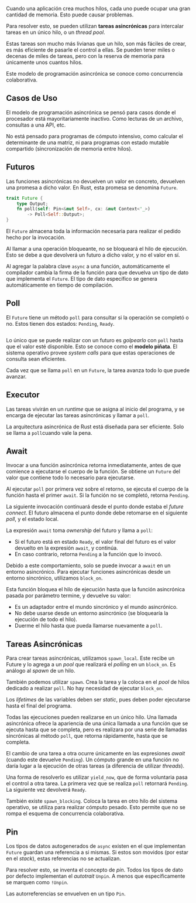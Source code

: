 Cuando una aplicación crea muchos hilos, cada uno puede ocupar una gran cantidad de memoria. Esto puede causar problemas.

Para resolver esto, se pueden utilizan **tareas asincrónicas** para intercalar tareas en un único hilo, o un *thread pool*.

Estas tareas son mucho más livianas que un hilo, son más fáciles de crear, es más eficiente de pasarle el control a ellas. Se pueden tener miles o decenas de miles de tareas, pero con la reserva de memoria para únicamente unos cuantos hilos.

Este modelo de programación asincrónica se conoce como concurrencia colaborativa.

## Casos de Uso

El modelo de programación asincrónica se pensó para casos donde el procesador está mayoritariamente inactivo. Como lecturas de un archivo, consultas a una API, etc.

No está pensado para programas de cómputo intensivo, como calcular el determinante de una matriz, ni para programas con estado mutable compartido (sincronización de memoria entre hilos).

## Futuros

Las funciones asincrónicas no devuelven un valor en concreto, devuelven una promesa a dicho valor. En Rust, esta promesa se denomina `Future`.

```Rust
trait Future {
	type Output;
	fn poll(self: Pin<&mut Self>, cx: &mut Context<'_>) 
		-> Poll<Self::Output>;
}
```

El `Future` almacena toda la información necesaria para realizar el pedido hecho por la invocación.

Al llamar a una operación bloqueante, no se bloqueará el hilo de ejecución. Esto se debe a que devolverá un futuro a dicho valor, y no el valor en sí.

Al agregar la palabra clave `async` a una función, automáticamente el compilador cambia la firma de la función para que devuelva un tipo de dato que implementa el `Future`. El tipo de dato específico se genera automáticamente en tiempo de compilación.

## Poll

El `Future` tiene un método `poll` para consultar si la operación se completó o no. Estos tienen dos estados: `Pending`, `Ready`.

```
```

Lo único que se puede realizar con un futuro es *golpearlo* con `poll` hasta que el valor esté disponible. Esto se conoce como el **modelo piñata**. El sistema operativo provee *system calls* para que estas operaciones de consulta sean eficientes.

Cada vez que se llama `poll` en un `Future`, la tarea avanza todo lo que puede avanzar.

## Executor

Las tareas vivirán en un *runtime* que se asigna al inicio del programa, y se encarga de ejecutar las tareas asincrónicas y llamar a `poll`.

La arquitectura asincrónica de Rust está diseñada para ser eficiente. Solo se llama a `poll`cuando vale la pena.

## Await

Invocar a una función asincrónica retorna inmediatamente, antes de que comience a ejecutarse el cuerpo de la función. Se obtiene un `Future` del valor que contiene todo lo necesario para ejecutarse.

Al ejecutar `poll` por primera vez sobre el retorno, se ejecuta el cuerpo de la función hasta el primer `await`. Si la función no se completó, retorna `Pending`.

La siguiente invocación continuará desde el punto donde estaba el *future connect*. El futuro almacena el punto donde debe retomarse en el siguiente *poll*, y el estado local.

La expresión `await` toma *ownership* del futuro y llama a `poll`:

- Si el futuro está en estado `Ready`, el valor final del futuro es el valor devuelto en la expresión `await`, y continúa.
- En caso contrario, retorna `Pending` a la función que lo invocó.

Debido a este comportamiento, solo se puede invocar a `await` en un entorno asincrónico. Para ejecutar funciones asincrónicas desde un entorno sincrónico, utilizamos `block_on`.

Esta función bloquea el hilo de ejecución hasta que la función asincrónica pasada por parámetro termine, y devuelve su valor:

- Es un adaptador entre el mundo sincrónico y el mundo asincrónico.
- No debe usarse desde un entorno asincrónico (se bloquearía la ejecución de todo el hilo).
- Duerme el hilo hasta que pueda llamarse nuevamente a `poll`.

## Tareas Asincrónicas

Para crear tareas asincrónicas, utilizamos `spawn_local`. Este recibe un Future y lo agrega a un *pool* que realizará el *polling* en un `block_on`. Es análogo al *spawn* de un hilo.

También podemos utilizar `spawn`. Crea la tarea y la coloca en el *pool* de hilos dedicado a realizar `poll`. No hay necesidad de ejecutar `block_on`.

Los *lifetimes* de las variables deben ser *static*, pues deben poder ejecutarse hasta el final del programa.

Todas las ejecuciones pueden realizarse en un único hilo. Una llamada asincrónica ofrece la apariencia de una única llamada a una función que se ejecuta hasta que se completa, pero es realizara por una serie de llamadas sincrónicas al método `poll`, que retorna rápidamente, hasta que se completa.

El cambio de una tarea a otra ocurre únicamente en las expresiones *await* (cuando este devuelve `Pending`). Un cómputo grande en una función no daría lugar a la ejecución de otras tareas (a diferencia de utilizar *threads*).

Una forma de resolverlo es utilizar `yield_now`, que de forma voluntaria pasa el control a otra tarea. La primera vez que se realiza `poll` retornará `Pending`. La siguiente vez devolverá `Ready`.

También existe `spawn_blocking`. Coloca la tarea en otro hilo del sistema operativo, se utiliza para realizar cómputo pesado. Esto permite que no se rompa el esquema de concurrencia colaborativa.

## Pin

Los tipos de datos autogenerados de `async` existen en el que implementan `Future` guardan una referencia a si mismas. Si estos son movidos (por estar en el *stack*), estas referencias no se actualizan.

Para resolver esto, se inventa el concepto de *pin*. Todos los tipos de dato por defecto implementan el *autotrait* `Unpin`. A menos que específicamente se marquen como `!Unpin`.

Las autorreferencias se envuelven en un tipo `Pin`.
